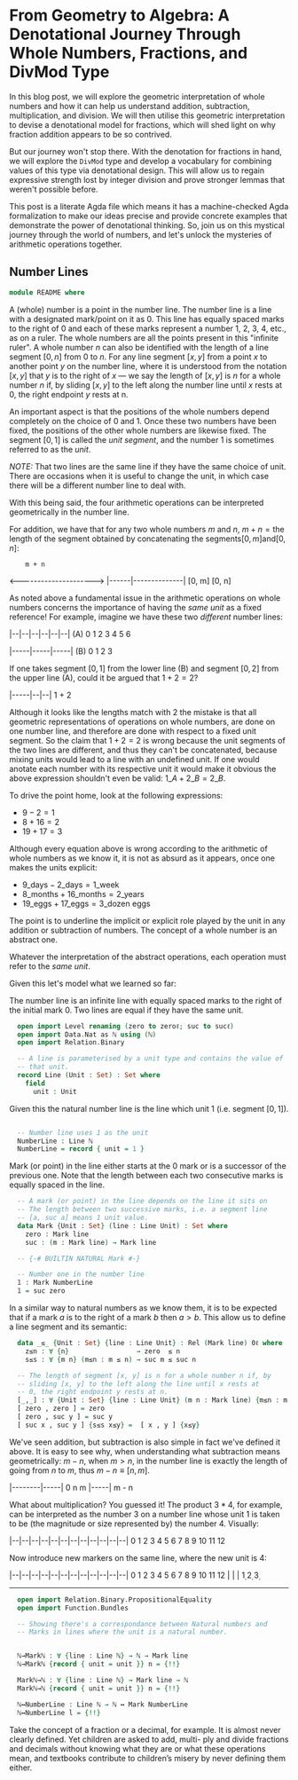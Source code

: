# From Geometry to Algebra: A Denotational Journey Through Whole Numbers, Fractions, and DivMod Type

In this blog post, we will explore the geometric interpretation of whole numbers and how
it can help us understand addition, subtraction, multiplication, and division. We will
then utilise this geometric interpretation to devise a denotational model for fractions,
which will shed light on why fraction addition appears to be so contrived.

But our journey won't stop there. With the denotation for fractions in hand, we will
explore the `DivMod` type and develop a vocabulary for combining values of this type via
denotational design. This will allow us to regain expressive strength lost by integer
division and prove stronger lemmas that weren't possible before.

This post is a literate Agda file which means it has a machine-checked Agda formalization
to make our ideas precise and provide concrete examples that demonstrate the power of
denotational thinking. So, join us on this mystical journey through the world of numbers,
and let's unlock the mysteries of arithmetic operations together.

## Number Lines

```agda
module README where
```

A (whole) number is a point in the number line. The number line is a
line with a designated mark/point on it as $0$. This line has equally
spaced marks to the right of $0$ and each of these marks represent a
number $1$, $2$, $3$, $4$, etc., as on a ruler. The whole numbers are
all the points present in this "infinite ruler". A whole number $n$ can
also be identified with the length of a line segment $[0, n]$ from $0$ to
$n$. For any line segment $[x, y]$ from a point $x$ to another point
$y$ on the number line, where it is understood from the notation
$[x, y]$ that $y$ is to the right of $x$ — we say the length of $[x, y]$
is $n$ for a whole number $n$ if, by sliding $[x, y]$ to the left
along the number line until $x$ rests at 0, the right endpoint $y$
rests at n.

An important aspect is that the positions of the whole numbers depend
completely on the choice of $0$ and $1$. Once these two numbers have
been fixed, the positions of the other whole numbers are likewise
fixed. The segment $[0, 1]$ is called the _unit segment_, and the
number $1$ is sometimes referred to as the _unit_.

*NOTE:* That two lines are the same line if they have the same choice
of unit.  There are occasions when it is useful to change the unit, in
which case there will be a different number line to deal with.

With this being said, the four arithmetic operations can be
interpreted geometrically in the number line.

For addition, we have that for any two whole numbers $m$ and $n$, $m +
n = \text{the length of the segment obtained by concatenating the
segments} [0, m] \text{and} [0, n]$:

        m + n
<--------------------->
|------|--------------|
 [0, m]    [0, n]

As noted above a fundamental issue in the arithmetic operations on
whole numbers concerns the importance of having the _same unit_ as a
fixed reference! For example, imagine we have these two _different_
number lines:

|--|--|--|--|--|--|  (A)
0  1  2  3  4  5  6

|-----|-----|-----|  (B)
0     1     2     3

If one takes segment $[0, 1]$ from the lower line (B) and segment $[0, 2]$
from the upper line (A), could it be argued that $1 + 2 = 2$?

|-----|--|--|
   1  +  2

Although it looks like the lengths match with 2 the mistake is that
all geometric representations of operations on whole numbers, are done
on one number line, and therefore are done with respect to a fixed
unit segment. So the claim that $1 + 2 = 2$ is wrong because the unit
segments of the two lines are different, and thus they can't be
concatenated, because mixing units would lead to a line with an
undefined unit. If one would anotate each number with its respective unit
it would make it obvious the above expression shouldn't even be valid:
$1\_{A} + 2\_{B} = 2\_{B}$.

To drive the point home, look at the following expressions:

- $9 − 2 = 1$
- $8 + 16 = 2$
- $19 + 17 = 3$

Although every equation above is wrong according to the arithmetic of
whole numbers as we know it, it is not as absurd as it appears, once
one makes the units explicit:

- $9\_{\text{days}} − 2\_{\text{days}} = 1\_{\text{week}}$
- $8\_{\text{months}} + 16\_{\text{months}} = 2\_{\text{years}}$
- $19\_{\text{eggs}} + 17\_{\text{eggs}} = 3\_{\text{dozen eggs}}$

The point is to underline the implicit or explicit role played by the
unit in any addition or subtraction of numbers. The concept of a whole
number is an abstract one.

Whatever the interpretation of the abstract operations, each operation
must refer to the _same unit_.

Given this let's model what we learned so far:

The number line is an infinite line with equally spaced marks to the
right of the initial mark $0$. Two lines are equal if they have the
same unit.

```agda
  open import Level renaming (zero to zeroℓ; suc to sucℓ)
  open import Data.Nat as ℕ using (ℕ)
  open import Relation.Binary

  -- A line is parameterised by a unit type and contains the value of
  -- that unit.
  record Line (Unit : Set) : Set where
    field
      unit : Unit
```

Given this the natural number line is the line which unit $1$
(i.e. segment $[0, 1]$).

```agda

  -- Number line uses 1 as the unit
  NumberLine : Line ℕ
  NumberLine = record { unit = 1 }
```

Mark (or point) in the line either starts at the $0$ mark or is a
successor of the previous one. Note that the length between each two
consecutive marks is equally spaced in the line.

```agda
  -- A mark (or point) in the line depends on the line it sits on
  -- The length between two successive marks, i.e. a segment line
  -- [a, suc a] means 1 unit value.
  data Mark {Unit : Set} (line : Line Unit) : Set where
    zero : Mark line
    suc : (m : Mark line) → Mark line

  -- {-# BUILTIN NATURAL Mark #-}

  -- Number one in the number line
  𝟙 : Mark NumberLine
  𝟙 = suc zero
```

In a similar way to natural numbers as we know them, it is to be
expected that if a mark $a$ is to the right of a mark $b$ then $a >
b$. This allow us to define a line segment and its semantic:

```agda
  data _≤_ {Unit : Set} {line : Line Unit} : Rel (Mark line) 0ℓ where
    z≤n : ∀ {n}                 → zero  ≤ n
    s≤s : ∀ {m n} (m≤n : m ≤ n) → suc m ≤ suc n

  -- The length of segment [x, y] is n for a whole number n if, by
  -- sliding [x, y] to the left along the line until x rests at
  -- 0, the right endpoint y rests at n.
  [_,_] : ∀ {Unit : Set} {line : Line Unit} (m n : Mark line) {m≤n : m ≤ n} → Mark line
  [ zero , zero ] = zero
  [ zero , suc y ] = suc y
  [ suc x , suc y ] {s≤s x≤y} =  [ x , y ] {x≤y}
```

We've seen addition, but subtraction is also simple in fact we've
defined it above. It is easy to see why, when understanding what
subtraction means geometrically: $m - n$, when $m > n$, in the number
line is exactly the length of going from $n$ to $m$, thus $m - n
\equiv [n , m]$.

|--------|-----|
0        n     m
         |-----|
          m - n

What about multiplication? You guessed it! The product $3 * 4$, for
example, can be interpreted as the number $3$ on a number line whose
unit $1$ is taken to be (the magnitude or size represented by) the
number $4$. Visually:

|--|--|--|--|--|--|--|--|--|--|--|--|
0  1  2  3  4  5  6  7  8  9  10 11 12

Now introduce new markers on the same line, where the new unit is $4$:

|--|--|--|--|--|--|--|--|--|--|--|--|
0  1  2  3  4  5  6  7  8  9  10 11 12
            |           |           |
            1̣           2̣           3̣

---

```agda
  open import Relation.Binary.PropositionalEquality
  open import Function.Bundles

  -- Showing there's a correspondance between Natural numbers and
  -- Marks in lines where the unit is a natural number.


  ℕ→Markℕ : ∀ {line : Line ℕ} → ℕ → Mark line
  ℕ→Markℕ {record { unit = unit }} n = {!!}

  Markℕ→ℕ : ∀ {line : Line ℕ} → Mark line → ℕ
  Markℕ→ℕ {record { unit = unit }} n = {!!}

  ℕ↔NumberLine : Line ℕ → ℕ ↔ Mark NumberLine
  ℕ↔NumberLine l = {!!}
```

Take the concept of a fraction or a decimal, for example. It is
almost never clearly defined. Yet children are asked to add, multi-
ply and divide fractions and decimals without knowing what they
are or what these operations mean, and textbooks contribute to
children’s misery by never defining them either.
